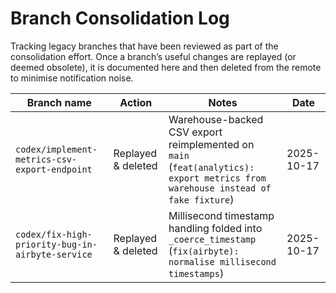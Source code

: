 # Branch Consolidation Log

Tracking legacy branches that have been reviewed as part of the consolidation effort. Once a branch’s useful changes are replayed (or deemed obsolete), it is documented here and then deleted from the remote to minimise notification noise.

| Branch name | Action | Notes | Date |
| --- | --- | --- | --- |
| `codex/implement-metrics-csv-export-endpoint` | Replayed & deleted | Warehouse-backed CSV export reimplemented on `main` (`feat(analytics): export metrics from warehouse instead of fake fixture`) | 2025-10-17 |
| `codex/fix-high-priority-bug-in-airbyte-service` | Replayed & deleted | Millisecond timestamp handling folded into `_coerce_timestamp` (`fix(airbyte): normalise millisecond timestamps`) | 2025-10-17 |
